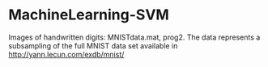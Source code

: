 # MachineLearning-SVM
Images of handwritten digits: MNISTdata.mat, prog2. The data represents a subsampling of the full MNIST data set available in http://yann.lecun.com/exdb/mnist/
